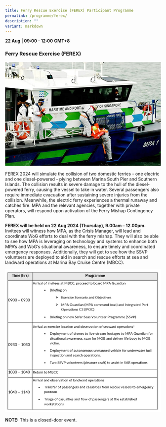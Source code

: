 ```yaml
---
title: Ferry Rescue Exercise (FEREX) Participant Programme
permalink: /programme/ferex/
description: ""
variant: markdown
---
```

<div>
  <b>22 Aug | 09:00 - 12:00</b>&nbsp;<b>GMT+8</b>
  <h3>Ferry Rescue Exercise (FEREX)</h3>
</div>

<img src="/images/FEREX2.jpg" class="img-fluid">
<p>        

FEREX 2024&nbsp;will simulate the collision of two domestic ferries - one electric and one diesel-powered - plying between Marina South Pier and Southern Islands. The collision results in severe damage to the hull of the diesel-powered ferry, causing the vessel to take in water. Several passengers&nbsp;also require immediate evacuation after&nbsp;sustaining&nbsp;severe injuries&nbsp;from the collision. Meanwhile, the electric ferry experiences a thermal runaway and catches fire. MPA&nbsp;and the relevant agencies, together with private operators, will respond upon activation of the Ferry Mishap Contingency Plan.</p>        

**FEREX will be held on 22 Aug 2024 (Thursday), 9.00am – 12.00pm.** Invitees will witness how MPA, as the Crisis Manager, will lead and coordinate WoG efforts to deal with the ferry mishap. They will also be able to see how MPA is leveraging on technology and systems to enhance both MPA’s and WoG’s situational awareness, to ensure timely and coordinated emergency responses. Additionally, they will get to see how the SSVP volunteers are deployed to aid in search and rescue efforts at sea and landward operations at Marina Bay Cruise Centre (MBCC).

![](/images/Programme%202024/FEREX_Programme_Info_Schedule.png)

**NOTE:** This is a closed-door event.

<style type="text/css"> 
    .is-left{
      text-align: left;
    }
    .content h4{
      font-weight: 500; 
      color: #337B9A !important;
      margin-top: 1rem;
    }
    .bg-light {
      background-color: #fff !important;
      box-shadow: 5px 5px 5px 5px rgb(215 215 215), -5px 0 6px -4px rgb(215 215 215);
    }
    .p-4 {
      padding: 1.5rem!important;
    }
  .content a {text-decoration:none;}
	.content h3 { margin-top: 1rem;}
</style>